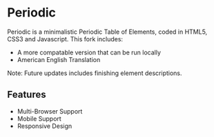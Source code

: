 # Periodic
Periodic is a minimalistic Periodic Table of Elements, coded in HTML5, CSS3 and Javascript.
This fork includes:
- A more compatable version that can be run locally
- American English Translation

Note:
Future updates includes finishing element descriptions.

## Features

- Multi-Browser Support
- Mobile Support
- Responsive Design
